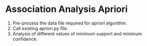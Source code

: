 # Association Analysis Apriori
1. Pre-process the data file required for apriori algorithm.
2. Call existing apriori.py file.
3. Analysis of different values of minimum support and minimum confidence.
